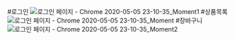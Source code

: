 #로그인
![로그인 페이지 - Chrome 2020-05-05 23-10-35_Moment1](https://user-images.githubusercontent.com/81097116/126866336-b20da834-6966-497b-9639-00979d021eb1.jpg)
#상품목록
![로그인 페이지 - Chrome 2020-05-05 23-10-35_Moment](https://user-images.githubusercontent.com/81097116/126866332-62cf9d1e-5073-460a-b3a1-af74c375ebd7.jpg)
#장바구니
![로그인 페이지 - Chrome 2020-05-05 23-10-35_Moment2](https://user-images.githubusercontent.com/81097116/126866339-715f0ed9-902b-4787-b470-2844a397b78f.jpg)
